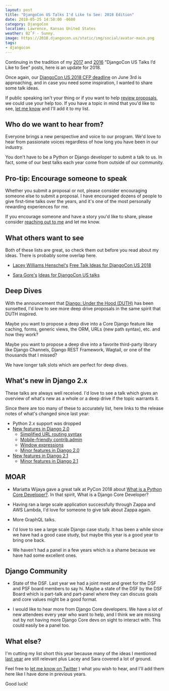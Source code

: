 ```yaml
---
layout: post
title: "DjangoCon US Talks I'd Like to See: 2018 Edition"
date: 2018-05-25 14:50:00 -0600
category: DjangoCon
location: Lawrence, Kansas United States
weather: 82˚F - Sunny.
image: https://2018.djangocon.us/static/img/social/avatar-main.png
tags:
- djangocon
---
```


Continuing in the tradition of my [2017](https://jefftriplett.com/2017/django-talks-id-like-to-see/) and [2016](https://jefftriplett.com/2016/djangocon-us-talks-id-like-to-see/) "DjangoCon US Talks I’d Like to See" posts, here is an update for 2018.

Once again, our [DjangoCon US 2018 CFP deadline](https://2018.djangocon.us/news/cfp-open/) on June 3rd is approaching, and in case you need some inspiration, I wanted to share some talk ideas.

If public speaking isn't your thing or if you want to help [review proposals](https://2018.djangocon.us/news/call-for-reviewers/), we could use your help too. 
If you have a topic in mind that you'd like to see, [let me know](https://twitter.com/webology) and I'll add it to my list. 


## Who do we want to hear from?

Everyone brings a new perspective and voice to our program. 
We'd love to hear from passionate voices regardless of how long you have been in our industry. 

You don't have to be a Python or Django developer to submit a talk to us. 
In fact, some of our best talks each year come from outside of our community. 


## Pro-tip: Encourage someone to speak

Whether you submit a proposal or not, please consider encouraging someone else to submit a proposal. 
I have encouraged dozens of people to give first-time talks over the years, and it's one of the most personally rewarding experiences for me. 

If you encourage someone and have a story you'd like to share, please consider [reaching out to me](https://twitter.com/webology) and let me know. 


## What others want to see

Both of these lists are great, so check them out before you read about my ideas. 
There is probably some overlap here.

- [Lacey Williams Henschel's](https://twitter.com/laceynwilliams) [Free Talk Ideas for DjangoCon US 2018](https://www.laceyhenschel.com/blog/2018/4/19/2018-djangocon-us-talks-id-like-to-see)

- [Sara Gore's](https://twitter.com/saradgore) [Ideas for DjangoCon US talks](https://gist.github.com/SaraDGore/3b998f94681c7f569491fd781dd59d98)


## Deep Dives

With the announcement that [Django: Under the Hood (DUTH)](https://www.djangounderthehood.com/blog/article/2018-02-27-letting-go/#blogcontent) has been sunsetted, I'd love to see more deep drive proposals in the same spirit that DUTH inspired. 

Maybe you want to propose a deep dive into a Core Django feature like caching, forms, generic views, the ORM, URLs (new path syntax), etc. and how they work? 

Maybe you want to propose a deep dive into a favorite third-party library like Django Channels, Django REST Framework, Wagtail, or one of the thousands that I missed? 

We have longer talk slots which are perfect for deep dives. 

## What's new in Django 2.x

These talks are always well received. 
I'd love to see a talk which gives an overview of what's new as a whole or a deep drive if the topic warrants it. 

Since there are too many of these to accurately list, here links to the release notes of what's changed since last year:

- Python 2.x support was dropped
- [New features in Django 2.0](https://docs.djangoproject.com/en/dev/releases/2.0/#what-s-new-in-django-2-0)
    - [Simplified URL routing syntax](https://docs.djangoproject.com/en/dev/releases/2.0/#simplified-url-routing-syntax)
    - [Mobile-friendly contrib.admin](https://docs.djangoproject.com/en/dev/releases/2.0/#mobile-friendly-contrib-admin)
    - [Window expressions](https://docs.djangoproject.com/en/dev/releases/2.0/#window-expressions)
    - [Minor features in Django 2.0](https://docs.djangoproject.com/en/dev/releases/2.0/#minor-features)
- [New features in Django 2.1](https://docs.djangoproject.com/en/dev/releases/2.1/)
    - [Minor features in Django 2.1](https://docs.djangoproject.com/en/dev/releases/2.1/#minor-features)

## MOAR

- Mariatta Wijaya gave a great talk at PyCon 2018 about [What is a Python Core Developer?](https://www.youtube.com/watch?v=hhj7eb6TrtI&t=187s). 
  In that spirit, What is a Django Core Developer? 

- Having ran a large scale application successfully through Zappa and AWS Lambda, I'd love for someone to give talk about Zappa again.

- More GraphQL talks.

- I'd love to see a large scale Django case study.
  It has been a while since we have had a good case study, but maybe this year is a good year to bring one back.

- We haven't had a panel in a few years which is a shame because we have had some excellent ones.


## Django Community

- State of the DSF. 
  Last year we had a joint meet and greet for the DSF and PSF board members to say hi. 
  Maybe a state of the DSF by the DSF Board which is part-talk and part-panel where they can discuss goals and core values might be a good format.

- I would like to hear more from Django Core developers. 
  We have a lot of new attendees every year who want to help, and I think we are missing out by not having more Django Core devs on sight to interact with. 
  This could easily be a panel too. 

## What else?

I'm cutting my list short this year because many of the ideas I mentioned [last year](https://jefftriplett.com/2017/django-talks-id-like-to-see/) are still relevant plus Lacey and Sara covered a lot of ground. 

Feel free to [let me know on Twitter](https://twitter.com/webology) ) what you wish to hear, and I'll add them here like I have done in previous years.

Good luck!
